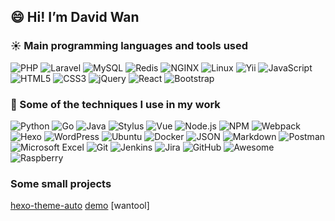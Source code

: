 ## 😄 Hi! I’m David Wan

### :sunny:  Main programming languages and tools used

![PHP](https://img.shields.io/badge/-PHP-444444?style=flat-square&logo=php)
![Laravel](https://img.shields.io/badge/-Laravel-444444?style=flat-square&logo=laravel)
![MySQL](https://img.shields.io/badge/-MySQL-444444?style=flat-square&logo=MySQL)
![Redis](https://img.shields.io/badge/-Redis-444444?style=flat-square&logo=Redis)
![NGINX](https://img.shields.io/badge/-NGINX-444444?style=flat-square&logo=NGINX)
![Linux](https://img.shields.io/badge/-Linux-444444?style=flat-square&logo=linux)
![Yii](https://img.shields.io/badge/-Yii2-444444?style=flat-square&logo=Yii)
![JavaScript](https://img.shields.io/badge/-JavaScript-444444?style=flat-square&logo=javascript)
![HTML5](https://img.shields.io/badge/-HTML5-444444?style=flat-square&logo=html5)
![CSS3](https://img.shields.io/badge/-CSS3-444444?style=flat-square&logo=css3)
![jQuery](https://img.shields.io/badge/-jQuery-444444?style=flat-square&logo=jQuery)
![React](https://img.shields.io/badge/-React-444444?style=flat-square&logo=React)
![Bootstrap](https://img.shields.io/badge/-Bootstrap-444444?style=flat-square&logo=Bootstrap)

### 📓 Some of the techniques I use in my work 

![Python](https://img.shields.io/badge/-Python-444444?style=flat-square&logo=python)
![Go](https://img.shields.io/badge/-Go-444444?style=flat-square&logo=go)
![Java](https://img.shields.io/badge/-Java-444444?style=flat-square&logo=java)
![Stylus](https://img.shields.io/badge/-Stylus-444444?style=flat-square&logo=Stylus)
![Vue](https://img.shields.io/badge/-Vue-444444?style=flat-square&logo=Vue.js)
![Node.js](https://img.shields.io/badge/-Node.js-444444?style=flat-square&logo=node.js)
![NPM](https://img.shields.io/badge/-NPM-444444?style=flat-square&logo=NPM)
![Webpack](https://img.shields.io/badge/-Webpack-444444?style=flat-square&logo=Webpack)
![Hexo](https://img.shields.io/badge/-Hexo-444444?style=flat-square&logo=Hexo)
![WordPress](https://img.shields.io/badge/-WordPress-444444?style=flat-square&logo=WordPress)
![Ubuntu](https://img.shields.io/badge/-Ubuntu-444444?style=flat-square&logo=Ubuntu)
![Docker](https://img.shields.io/badge/-Docker-444444?style=flat-square&logo=Docker)
![JSON](https://img.shields.io/badge/-JSON-444444?style=flat-square&logo=JSON)
![Markdown](https://img.shields.io/badge/-Markdown-444444?style=flat-square&logo=Markdown)
![Postman](https://img.shields.io/badge/-Postman-444444?style=flat-square&logo=Postman)
![Microsoft Excel](https://img.shields.io/badge/-Excel-444444?style=flat-square&logo=microsoft-excel)
![Git](https://img.shields.io/badge/-Git-444444?style=flat-square&logo=git)
![Jenkins](https://img.shields.io/badge/-Jenkins-444444?style=flat-square&logo=Jenkins)
![Jira](https://img.shields.io/badge/-Jira-444444?style=flat-square&logo=Jira)
![GitHub](https://img.shields.io/badge/-GitHub-444444?style=flat-square&logo=github)
![Awesome](https://img.shields.io/badge/-Awesome-444444?style=flat-square&logo=awesome-lists)
![Raspberry](https://img.shields.io/badge/-Raspberry-444444?style=flat-square&logo=Raspberry-Pi)

### Some small projects
[hexo-theme-auto](https://github.com/autoload/hexo-theme-auto) [demo](https://autoload.github.io)
[wantool]
<!--
**autoload/autoload** is a ✨ _special_ ✨ repository because its `README.md` (this file) appears on your GitHub profile.

Here are some ideas to get you started:

- 🔭 I’m currently working on ...
- 🌱 I’m currently learning ...
- 👯 I’m looking to collaborate on ...
- 🤔 I’m looking for help with ...
- 💬 Ask me about ...
- 📫 How to reach me: ...
- 😄 Pronouns: ...
- ⚡ Fun fact: ...
-->

